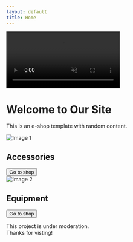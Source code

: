 ```yaml
---
layout: default
title: Home
---
```


<!-- Video section -->
<div class="video-section">
  <video autoplay muted loop>
    <source src="{{ '/assets/mp4/cpright-free-nature.mp4' | relative_url }}" type="video/mp4">
    Your browser does not support the video tag.
  </video>
  <div class="video-overlay">
    <h1>Welcome to Our Site</h1>
    <p>This is an e-shop template with random content.</p>
  </div>
</div>

<!-- Two-column section -->
<div class="two-columns">
  <div class="column">
    <img src="{{ '/assets/jpg/accessories.jpg' | relative_url }}" alt="Image 1">
    <div class="column-overlay">
      <h2>Accessories</h2>
      <button>Go to shop</button>
    </div>
  </div>
  <div class="column">
    <img src="{{ '/assets/jpg/equipment.jpg' | relative_url }}" alt="Image 2">
    <div class="column-overlay">
      <h2>Equipment</h2>
      <button>Go to shop</button>
    </div>
  </div>
</div>


<!-- Footer -->
<footer>
  <p>This project is under moderation.<br>
  Thanks for visting!</p>
</footer>
